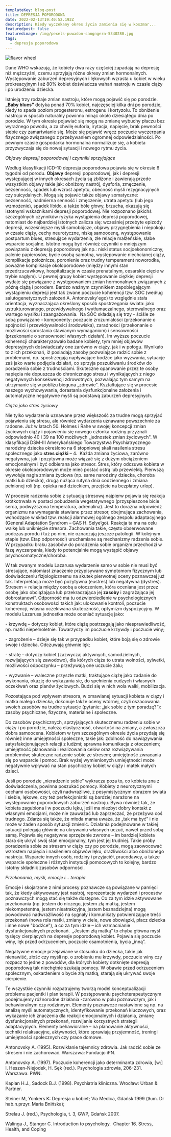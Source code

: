```yaml
---
templateKey: blog-post
title: DEPRESJA POPORODOWA
date: 2022-02-13T19:40:52.192Z
description: Kiedy wyczekany okres życia zamienia się w koszmar...
featuredpost: false
featuredimage: /img/pexels-puwadon-sangngern-5340280.jpg
tags:
  - depresja poporodowa
---
```

![flavor wheel](/img/pexels-puwadon-sangngern-5340280.jpg "DEPRESJA POPORODOWA")

Dane WHO wskazują, że kobiety dwa razy częściej zapadają na depresję niż mężczyźni, czemu sprzyjają różne okresy zmian hormonalnych. Występowanie zaburzeń depresyjnych i lękowych wzrasta u kobiet w wieku prokreacyjnym i aż 80% kobiet doświadcza wahań nastroju w czasie ciąży i po urodzeniu dziecka.  

Istnieją trzy rodzaje zmian nastroju, które mogą pojawić się po porodzie. **„Baby blues”** dotyka ponad 70% kobiet, najczęściej kilka dni po porodzie, kiedy to spada poziom progesteronu, estrogenu i kortyzolu. To obniżenie nastroju w sposób naturalny powinno minąć około dziesiątego dnia po porodzie. W tym okresie pojawiać się mogą na zmianę wybuchy płaczu bez wyraźnego powodu, a za chwilę euforia, irytacja, napięcie, brak pewności siebie czy zamartwianie się. Może się pojawić wręcz poczucie wyczerpania fizycznego związanego z przeżywaniem ogromnej odpowiedzialności. Po pewnym czasie gospodarka hormonalna normalizuje się, a kobieta przyzwyczaja się do nowej sytuacji i nowego rytmu życia. 

*Objawy depresji poporodowej i czynniki sprzyjające* 

Według klasyfikacji ICD-10 depresja poporodowa pojawia się w okresie 6 tygodni od porodu. **Objawy**  depresji poporodowej, jak i depresji występującej w innych okresach życia są zbliżone i zawierają przede wszystkim objawy takie jak: obniżony nastrój, dysforia, zmęczenie, bezsenność, spadek lub wzrost apetytu, obecność myśli rezygnacyjnych czy suicydalnych. Mogą się pojawić także objawy somatyczne: bezsenność, nadmierna senność i zmęczenie, utrata apetytu (lub jego wzmożenie), spadek libido, a także bóle głowy, brzucha, okazują się istotnymi wskaźnikami depresji poporodowej. Nie rozpoznano jakichś szczególnych czynników ryzyka wystąpienia depresji poporodowej, natomiast do najbardziej istotnych zalicza się: wcześniej przebyte epizody depresji, wcześniejsze myśli samobójcze, objawy przygnębienia i niepokoju w czasie ciąży, cechy neurotyczne, niską samoocenę, występowanie postpartum blues, stresujące wydarzenia, złe relacje małżeńskie, słabe wsparcie socjalne. Istotne mogą być również czynniki o mniejszym powiązaniu z depresją poporodową jak np.: niski status socjoekonomiczny, palenie papierosów, bycie osobą samotną, występowanie niechcianej ciąży, komplikacje położnicze, poronienie oraz trudny temperament noworodka, poważne komplikacje okołoporodowe (między innymi stan przedrzucawkowy, hospitalizacje w czasie prenatalnym, cesarskie cięcie w trybie nagłym). U pewnej grupy kobiet występowanie ciężkiej depresji wydaje się powiązane z występowaniem zmian hormonalnych związanych z późną ciążą i porodem. Bardzo ważnym czynnikiem zapobiegającym wystąpieniu depresji jest tak zwane poczucie koherencji tzw. SOC (według salutogenetycznych założeń A. Antonovsky'ego) to względnie stała orientacja, wyznaczająca określony sposób spostrzegania świata: jako ustrukturowanego, przewidywalnego i wytłumaczalnego, sterowalnego oraz wartego wysiłku i zaangażowania.  Na SOC składają się trzy - ściśle ze sobą powiązane - komponenty: poczucie zrozumiałości (przekonanie o spójności i przewidywalności środowiska), zaradności (przekonanie o możliwości sprostania stawianym wymaganiom) i sensowności (przekonanie o sensowności własnych działań). Im wyższe poczucie koherencji charakteryzowało badane kobiety, tym mniej objawów depresyjnych doświadczały one zarówno w ciąży, jak i w połogu. Wynikało to z ich przekonań, iż posiadają zasoby pozwalające radzić sobie z problemami, np. spostrzegają napływające bodźce jako wyzwania, sytuacje zaś jako warte podjęcia działań, co sprzyja poszukiwaniu środków do poradzenia sobie z trudnościami. Skuteczne opanowanie przez te osoby napięcia nie dopuszcza do chronicznego stresu i wynikających z niego negatywnych konsekwencji zdrowotnych, pozwalając tym samym na utrzymanie się w pobliżu bieguna „zdrowie". Kształtujące się w procesie naszego wychowywania, dorastania  dysfunkcjonalne założenia i automatyczne negatywne myśli są podstawą  zaburzeń depresyjnych. 

*Ciąża jako stres życiowy*

Nie tylko wydarzenia uznawane przez większość za trudne mogą sprzyjać pojawieniu się stresu, ale również wydarzenia uznawane powszechnie za radosne. Już w latach 50. Holmes i Rahe w swojej koncepcji zmian życiowych ciąży i pojawieniu się nowego członka rodziny przyznali odpowiednio 40 i 39 na 100 możliwych „jednostek zmian życiowych". W klasyfikacji DSM-III Amerykańskiego Towarzystwa Psychiatrycznego narodziny dziecka określono na 6 stopniowej skali nasilenia stresu społecznego jako **stres ciężki** – 4.  Każda zmiana życiowa, zarówno negatywna, jak i pozytywna może wiązać się z dużym obciążeniem emocjonalnym i być odbierana jako stresor. Stres, który odczuwa kobieta w okresie okołoporodowym może mieć postać ostrą lub przewlekłą. Pierwszą wywołuje nagła zmiana życiowa (np. same narodziny dziecka, choroba matki lub dziecka), drugą nużąca rutyna dnia codziennego i zmiana pełnionej roli (np. opieka nad dzieckiem, przejście na bezpłatny urlop). 

W procesie radzenia sobie z sytuacją stresową najpierw pojawia się reakcja krótkotrwała w postaci pobudzenia wegetatywnego (przyspieszone bicie serca, podwyższona temperatura, adrenalina). Jest to doraźna odpowiedź organizmu na wymagania stawiane przez stresor, obejmująca zachowania, wchodzące w skład tzw. reakcji alarmowej ogólnego zespołu adaptacyjnego (General Adaptation Syndrom – GAS H. Selye’go). Reakcja ta ma na celu walkę lub uniknięcie stresora. Zachowania takie, często obserwowane podczas porodu i tuż po nim, nie oznaczają jeszcze patologii. W kolejnym etapie (tzw. Etap odporności) uruchamiane są mechanizmy radzenia sobie. W przypadku braku zasobów do poradzenia sobie organizm przechodzi w fazę wyczerpania, kiedy to potencjalnie mogą wystąpić objawy psychosomatyczne/choroba. 

W tak zwanym modelu Lazarusa wydarzenie samo w sobie nie musi być stresujące,  natomiast znaczenie przypisywane symptomom fizycznym lub doświadczeniu fizjologicznemu na skutek pierwotnej oceny poznawczej już tak. Interpretacja może być pozytywna (eustres) lub negatywna (dystres). Stresem =  relacja między osobą a otoczeniem, która oceniana jest przez osobę jako obciążająca lub przekraczająca jej **zasoby** i zagrażająca jej dobrostanowi”. Odporność ma tu odzwierciedlenie w psychologicznych konstruktach osobowości takich jak: ulokowanie kontroli, poczucie koherencji, własna oczekiwana skuteczność, optymizm dyspozycyjny. W modelu Lazarusa jednostka może oceniać sytuację jako: 

\- krzywdę – dotyczy kobiet, które ciążę postrzegają jako niesprawiedliwość, np. matki niepełnoletnie. Towarzyszy im poczucie krzywdy i poczucie winy; 

\- zagrożenie – dzieje się tak w przypadku kobiet, które boją się o zdrowie swoje i dziecka. Odczuwają głównie lęk; 

\- stratę – dotyczy kobiet (zazwyczaj aktywnych, samodzielnych, rozwijających się zawodowo), dla których ciąża to utrata wolności, sylwetki, możliwości odpoczynku – przeżywają one uczucie żalu;

\- wyzwanie – waleczne przyszłe matki, traktujące ciążę jako zadanie do wykonania, okazję do wykazania się, do spełnienia cudzych i własnych oczekiwań oraz planów życiowych. Budzi się w nich wola walki, mobilizacja.

Pozostająca pod wpływem stresora, w omawianej sytuacji kobieta w ciąży i matka małego dziecka, dokonuje także oceny wtórnej, czyli oszacowania swoich zasobów na trudne sytuacje (pytanie: „jak sobie z tym poradzę?”): zasoby psychiczne, fizyczne, materialne i społeczne.

Do zasobów psychicznych, sprzyjających skutecznemu radzeniu sobie w ciąży i po porodzie, należą elastyczność, otwartość na zmiany, a zwłaszcza dobra samoocena. Kobietom w tym szczególnym okresie życia przydają się również inne umiejętności społeczne, takie jak: zdolność do nawiązywania satysfakcjonujących relacji z ludźmi; sprawna komunikacja z otoczeniem; umiejętność planowania i realizowania celów oraz rozwiązywania problemów; skuteczne radzenie sobie ze stresem; umiejętność zwracania się po wsparcie i pomoc. Brak wyżej wymienionych umiejętności może negatywnie wpływać na stan psychiczny kobiet w ciąży i matek małych dzieci.

Jeśli po porodzie „nieradzenie sobie” wykracza poza to, co kobieta zna z doświadczenia, powinna poszukać pomocy. Kobiety z neurotycznymi cechami osobowości, czyli nadwrażliwe, z pesymistycznym obrazem świata i siebie, lękowe, czy też perfekcjonistki są bardziej narażone na występowanie poporodowych zaburzeń nastroju. Bywa również tak, że kobieta zagubiona i w poczuciu lęku, jeśli ma niezbyt dobry kontakt z własnymi emocjami, może nie zauważać lub zaprzeczać, że przeżywa coś trudnego. Zdarza się także, że młoda mama uważa, że „tak ma być” i nie może w żaden sposób sytuacji zmienić. Działania podejmowane w takiej sytuacji polegają głównie na ukrywaniu własnych uczuć, nawet przed sobą samą. Pojawia się negatywne sprzężenie zwrotne – im bardziej kobieta stara się ukryć swój stan emocjonalny, tym jest jej trudniej. Takie próby poradzenia sobie ze stresem w ciąży czy po porodzie, mogą zaowocować wzrostem napięcia i nasileniem objawów lęku, drażliwości albo obniżonego nastroju. Wsparcie innych osób, rodziny i przyjaciół, pracodawcy, a także wsparcie społeczne i różnych instytucji pomocowych to kolejny, bardzo istotny składnik zasobów odporności.

*Przekonania, myśli, emocje i... terapia*

Emocje i skojarzone z nimi procesy poznawcze są powiązane w pamięci tak, że kiedy aktywowany jest nastrój, reprezentacje wydarzeń i procesów poznawczych mogą stać się także dostępne. Co za tym idzie aktywowane przekonania (np. jestem do niczego, jestem złą matką, jestem niekompetentna, jestem nieatrakcyjna, jestem beznadziejna) mogą powodować nadwrażliwość na sygnały i komunikaty potwierdzające treść przekonań (nowa rola matki, zmiany w ciele, nowe obowiązki, płacz dziecka i inne nowe "bodźce"), a co za tym idzie – ich wzmacnianie dysfunkcjonalnych przekonań.  „Jestem złą matką” to chyba główna myśl tysięcy cierpiących na depresje poporodową kobiet. Pojawia się poczucie winy, lęk przed odrzuceniem, poczucie osamotnienia, bycia „inną”. 

Negatywne emocje przejawiane w stosunku do dziecka, takie jak nienawiść, złość czy myśli np. o zrobieniu mu krzywdy, poczucie winy czy rozpacz to jedne z powodów, dla których kobiety dotknięte depresją poporodową tak niechętnie szukają pomocy. W obawie przed odrzuceniem społecznym, oskarżeniem o bycie złą matką, starają się ukrywać swoje cierpienie. 

Te wszystkie czynniki rozpatrujemy tworzą model konceptualizacji problemu pacjentki i plan terapii. W postępowaniu psychoterapeutycznym podejmujemy różnorodne działania -zarówno w polu poznawczym, jak i behawioralnym czy rodzinnym. Elementy poznawcze nastawione są np. na analizę myśli automatycznych, identyfikowanie przekonań kluczowych, oraz wykazanie ich znaczenia dla reakcji emocjonalnych i działania, zmianę dysfunkcjonalnych przekonań, rozwijanie korzystnych strategii adaptacyjnych. Elementy behawioralne – na planowanie aktywności, techniki relaksacyjne, aktywności, które sprawiają przyjemność, treningi umiejętności społecznych czy prace domowe.













Antonovsky A. (1995). Rozwikłanie tajemnicy zdrowia. Jak radzić sobie ze stresem i nie zachorować. Warszawa: Fundacjo iPN.

Antonovsky A. (1997). Poczucie koherencji jako determinanta zdrowia, \[w:] I. Heszen-Niejodek, H. Sęk (red.). Psychologia zdrowia, 206-231. Warszawa: PWN.

Kaplan H.J., Sadock B.J. (1998). Psychiatria kliniczna. Wrocław: Urban & Partner.

Steiner M, Yonkers K: Depresja u kobiet; Via Medica, Gdańsk 1999 (tłum. Dr hab.n.przyr. Maria Bnińska);

Strelau J. (red.), Psychologia, t. 3, GWP, Gdańsk 2007.

Walinga J., Stangor C. Introduction to psychology.  Chapter 16. Stress, Health, and Coping